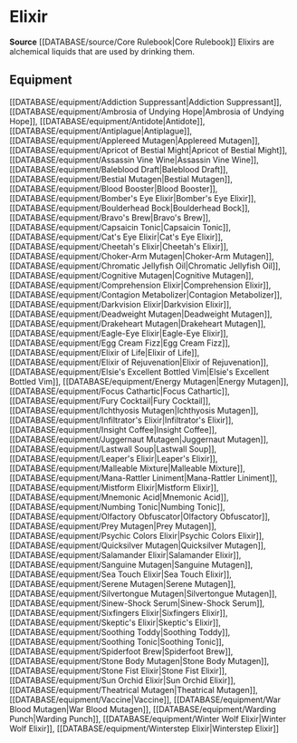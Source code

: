 ﻿---
id: '59'
name: Elixir
rarity: Common
source: '[[DATABASE/source/Core Rulebook|Core Rulebook]]'
trait:
- Elixir
type: Trait

---
# Elixir

**Source** [[DATABASE/source/Core Rulebook|Core Rulebook]] 
Elixirs are alchemical liquids that are used by drinking them.

## Equipment

[[DATABASE/equipment/Addiction Suppressant|Addiction Suppressant]], [[DATABASE/equipment/Ambrosia of Undying Hope|Ambrosia of Undying Hope]], [[DATABASE/equipment/Antidote|Antidote]], [[DATABASE/equipment/Antiplague|Antiplague]], [[DATABASE/equipment/Applereed Mutagen|Applereed Mutagen]], [[DATABASE/equipment/Apricot of Bestial Might|Apricot of Bestial Might]], [[DATABASE/equipment/Assassin Vine Wine|Assassin Vine Wine]], [[DATABASE/equipment/Baleblood Draft|Baleblood Draft]], [[DATABASE/equipment/Bestial Mutagen|Bestial Mutagen]], [[DATABASE/equipment/Blood Booster|Blood Booster]], [[DATABASE/equipment/Bomber's Eye Elixir|Bomber's Eye Elixir]], [[DATABASE/equipment/Boulderhead Bock|Boulderhead Bock]], [[DATABASE/equipment/Bravo's Brew|Bravo's Brew]], [[DATABASE/equipment/Capsaicin Tonic|Capsaicin Tonic]], [[DATABASE/equipment/Cat's Eye Elixir|Cat's Eye Elixir]], [[DATABASE/equipment/Cheetah's Elixir|Cheetah's Elixir]], [[DATABASE/equipment/Choker-Arm Mutagen|Choker-Arm Mutagen]], [[DATABASE/equipment/Chromatic Jellyfish Oil|Chromatic Jellyfish Oil]], [[DATABASE/equipment/Cognitive Mutagen|Cognitive Mutagen]], [[DATABASE/equipment/Comprehension Elixir|Comprehension Elixir]], [[DATABASE/equipment/Contagion Metabolizer|Contagion Metabolizer]], [[DATABASE/equipment/Darkvision Elixir|Darkvision Elixir]], [[DATABASE/equipment/Deadweight Mutagen|Deadweight Mutagen]], [[DATABASE/equipment/Drakeheart Mutagen|Drakeheart Mutagen]], [[DATABASE/equipment/Eagle-Eye Elixir|Eagle-Eye Elixir]], [[DATABASE/equipment/Egg Cream Fizz|Egg Cream Fizz]], [[DATABASE/equipment/Elixir of Life|Elixir of Life]], [[DATABASE/equipment/Elixir of Rejuvenation|Elixir of Rejuvenation]], [[DATABASE/equipment/Elsie's Excellent Bottled Vim|Elsie's Excellent Bottled Vim]], [[DATABASE/equipment/Energy Mutagen|Energy Mutagen]], [[DATABASE/equipment/Focus Cathartic|Focus Cathartic]], [[DATABASE/equipment/Fury Cocktail|Fury Cocktail]], [[DATABASE/equipment/Ichthyosis Mutagen|Ichthyosis Mutagen]], [[DATABASE/equipment/Infiltrator's Elixir|Infiltrator's Elixir]], [[DATABASE/equipment/Insight Coffee|Insight Coffee]], [[DATABASE/equipment/Juggernaut Mutagen|Juggernaut Mutagen]], [[DATABASE/equipment/Lastwall Soup|Lastwall Soup]], [[DATABASE/equipment/Leaper's Elixir|Leaper's Elixir]], [[DATABASE/equipment/Malleable Mixture|Malleable Mixture]], [[DATABASE/equipment/Mana-Rattler Liniment|Mana-Rattler Liniment]], [[DATABASE/equipment/Mistform Elixir|Mistform Elixir]], [[DATABASE/equipment/Mnemonic Acid|Mnemonic Acid]], [[DATABASE/equipment/Numbing Tonic|Numbing Tonic]], [[DATABASE/equipment/Olfactory Obfuscator|Olfactory Obfuscator]], [[DATABASE/equipment/Prey Mutagen|Prey Mutagen]], [[DATABASE/equipment/Psychic Colors Elixir|Psychic Colors Elixir]], [[DATABASE/equipment/Quicksilver Mutagen|Quicksilver Mutagen]], [[DATABASE/equipment/Salamander Elixir|Salamander Elixir]], [[DATABASE/equipment/Sanguine Mutagen|Sanguine Mutagen]], [[DATABASE/equipment/Sea Touch Elixir|Sea Touch Elixir]], [[DATABASE/equipment/Serene Mutagen|Serene Mutagen]], [[DATABASE/equipment/Silvertongue Mutagen|Silvertongue Mutagen]], [[DATABASE/equipment/Sinew-Shock Serum|Sinew-Shock Serum]], [[DATABASE/equipment/Sixfingers Elixir|Sixfingers Elixir]], [[DATABASE/equipment/Skeptic's Elixir|Skeptic's Elixir]], [[DATABASE/equipment/Soothing Toddy|Soothing Toddy]], [[DATABASE/equipment/Soothing Tonic|Soothing Tonic]], [[DATABASE/equipment/Spiderfoot Brew|Spiderfoot Brew]], [[DATABASE/equipment/Stone Body Mutagen|Stone Body Mutagen]], [[DATABASE/equipment/Stone Fist Elixir|Stone Fist Elixir]], [[DATABASE/equipment/Sun Orchid Elixir|Sun Orchid Elixir]], [[DATABASE/equipment/Theatrical Mutagen|Theatrical Mutagen]], [[DATABASE/equipment/Vaccine|Vaccine]], [[DATABASE/equipment/War Blood Mutagen|War Blood Mutagen]], [[DATABASE/equipment/Warding Punch|Warding Punch]], [[DATABASE/equipment/Winter Wolf Elixir|Winter Wolf Elixir]], [[DATABASE/equipment/Winterstep Elixir|Winterstep Elixir]]
